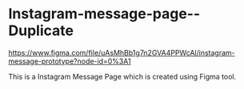 # Instagram-message-page--Duplicate

https://www.figma.com/file/uAsMhBb1g7n2GVA4PPWcAl/instagram-message-prototype?node-id=0%3A1


This is a Instagram Message Page which is created using Figma tool.
